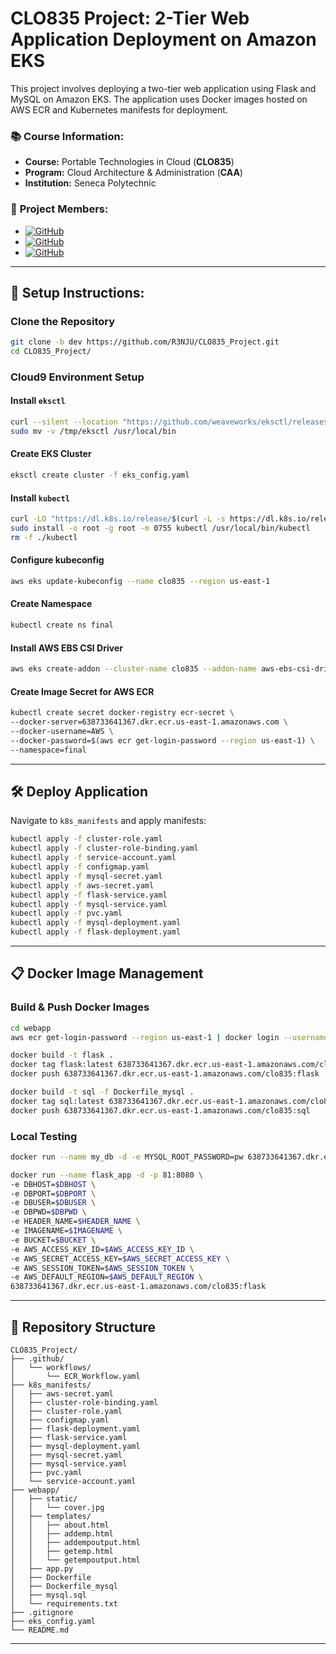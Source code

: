
# CLO835 Project: 2-Tier Web Application Deployment on Amazon EKS

This project involves deploying a two-tier web application using Flask and MySQL on Amazon EKS. The application uses Docker images hosted on AWS ECR and Kubernetes manifests for deployment.

### 📚 **Course Information:**
- **Course:** Portable Technologies in Cloud (**CLO835**)
- **Program:** Cloud Architecture & Administration (**CAA**)
- **Institution:** Seneca Polytechnic

### 👥 **Project Members:**
- [![GitHub](https://img.shields.io/badge/Ranju-%23121011.svg?&style=for-the-badge&logo=github&logoColor=white)](https://github.com/R3NJU)
- [![GitHub](https://img.shields.io/badge/Aisha-%23121011.svg?&style=for-the-badge&logo=github&logoColor=white)](https://github.com/aisha-ansari)
- [![GitHub](https://img.shields.io/badge/Vidhi-%23121011.svg?&style=for-the-badge&logo=github&logoColor=white)](https://github.com/vidhiibisla)

---

## 🚀 **Setup Instructions:**

### Clone the Repository
```bash
git clone -b dev https://github.com/R3NJU/CLO835_Project.git
cd CLO835_Project/
```

### Cloud9 Environment Setup

#### Install `eksctl`
```bash
curl --silent --location "https://github.com/weaveworks/eksctl/releases/latest/download/eksctl_$(uname -s)_amd64.tar.gz" | tar xz -C /tmp
sudo mv -v /tmp/eksctl /usr/local/bin
```

#### Create EKS Cluster
```bash
eksctl create cluster -f eks_config.yaml
```

#### Install `kubectl`
```bash
curl -LO "https://dl.k8s.io/release/$(curl -L -s https://dl.k8s.io/release/stable.txt)/bin/linux/amd64/kubectl"
sudo install -o root -g root -m 0755 kubectl /usr/local/bin/kubectl
rm -f ./kubectl
```

#### Configure kubeconfig
```bash
aws eks update-kubeconfig --name clo835 --region us-east-1
```

#### Create Namespace
```bash
kubectl create ns final
```

#### Install AWS EBS CSI Driver
```bash
aws eks create-addon --cluster-name clo835 --addon-name aws-ebs-csi-driver --region us-east-1
```

#### Create Image Secret for AWS ECR
```bash
kubectl create secret docker-registry ecr-secret \
--docker-server=638733641367.dkr.ecr.us-east-1.amazonaws.com \
--docker-username=AWS \
--docker-password=$(aws ecr get-login-password --region us-east-1) \
--namespace=final
```

---

## 🛠 **Deploy Application**

Navigate to `k8s_manifests` and apply manifests:
```bash
kubectl apply -f cluster-role.yaml
kubectl apply -f cluster-role-binding.yaml
kubectl apply -f service-account.yaml
kubectl apply -f configmap.yaml
kubectl apply -f mysql-secret.yaml
kubectl apply -f aws-secret.yaml
kubectl apply -f flask-service.yaml
kubectl apply -f mysql-service.yaml
kubectl apply -f pvc.yaml
kubectl apply -f mysql-deployment.yaml
kubectl apply -f flask-deployment.yaml
```

---

## 📋 **Docker Image Management**

### Build & Push Docker Images
```bash
cd webapp
aws ecr get-login-password --region us-east-1 | docker login --username AWS --password-stdin 638733641367.dkr.ecr.us-east-1.amazonaws.com

docker build -t flask .
docker tag flask:latest 638733641367.dkr.ecr.us-east-1.amazonaws.com/clo835:flask
docker push 638733641367.dkr.ecr.us-east-1.amazonaws.com/clo835:flask

docker build -t sql -f Dockerfile_mysql .
docker tag sql:latest 638733641367.dkr.ecr.us-east-1.amazonaws.com/clo835:sql
docker push 638733641367.dkr.ecr.us-east-1.amazonaws.com/clo835:sql
```

### Local Testing
```bash
docker run --name my_db -d -e MYSQL_ROOT_PASSWORD=pw 638733641367.dkr.ecr.us-east-1.amazonaws.com/clo835:sql

docker run --name flask_app -d -p 81:8080 \
-e DBHOST=$DBHOST \
-e DBPORT=$DBPORT \
-e DBUSER=$DBUSER \
-e DBPWD=$DBPWD \
-e HEADER_NAME=$HEADER_NAME \
-e IMAGENAME=$IMAGENAME \
-e BUCKET=$BUCKET \
-e AWS_ACCESS_KEY_ID=$AWS_ACCESS_KEY_ID \
-e AWS_SECRET_ACCESS_KEY=$AWS_SECRET_ACCESS_KEY \
-e AWS_SESSION_TOKEN=$AWS_SESSION_TOKEN \
-e AWS_DEFAULT_REGION=$AWS_DEFAULT_REGION \
638733641367.dkr.ecr.us-east-1.amazonaws.com/clo835:flask
```

---

## 📂 **Repository Structure**
```
CLO835_Project/
├── .github/
│   └── workflows/
│       └── ECR_Workflow.yaml
├── k8s_manifests/
│   ├── aws-secret.yaml
│   ├── cluster-role-binding.yaml
│   ├── cluster-role.yaml
│   ├── configmap.yaml
│   ├── flask-deployment.yaml
│   ├── flask-service.yaml
│   ├── mysql-deployment.yaml
│   ├── mysql-secret.yaml
│   ├── mysql-service.yaml
│   ├── pvc.yaml
│   └── service-account.yaml
├── webapp/
│   ├── static/
│   │   └── cover.jpg
│   ├── templates/
│   │   ├── about.html
│   │   ├── addemp.html
│   │   ├── addempoutput.html
│   │   ├── getemp.html
│   │   └── getempoutput.html
│   ├── app.py
│   ├── Dockerfile
│   ├── Dockerfile_mysql
│   ├── mysql.sql
│   └── requirements.txt
├── .gitignore
├── eks_config.yaml
└── README.md
```

---

